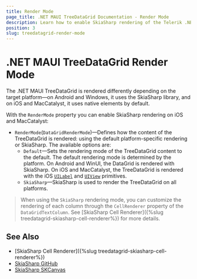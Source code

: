 ```yaml
---
title: Render Mode
page_title: .NET MAUI TreeDataGrid Documentation - Render Mode
description: Learn how to enable SkiaSharp rendering of the Telerik .NET MAUI TreeDataGrid on all platforms.
position: 3
slug: treedatagrid-render-mode
---
```


# .NET MAUI TreeDataGrid Render Mode

The .NET MAUI TreeDataGrid is rendered differently depending on the target platform&mdash;on Android and Windows, it uses the SkiaSharp library, and on iOS and MacCatalyst, it uses native elements by default.

With the `RenderMode` property you can enable SkiaSharp rendering on iOS and MacCatalyst:

* `RenderMode`(`DataGridRenderMode`)&mdash;Defines how the content of the TreeDataGrid is rendered: using the default platform-specific rendering or SkiaSharp. The available options are:
    * `Default`&mdash;Sets the rendering mode of the TreeDataGrid content to the default. The default rendering mode is determined by the platform. On Android and WinUI, the DataGrid is rendered with SkiaSharp. On iOS and MacCatalyst, the TreeDataGrid is rendered with the iOS <a href="https://developer.apple.com/documentation/uikit/uilabel" target="_blank"><code>UILabel</code></a> and <a href="https://developer.apple.com/documentation/uikit/uiview" target="_blank"><code>UIView</code></a> primitives.
    * `SkiaSharp`&mdash;SkiaSharp is used to render the TreeDataGrid on all platforms.
 
>When using the `SkiaSharp` rendering mode, you can customize the rendering of each column through the `CellRenderer` property of the `DataGridTextColumn`. See [SkiaSharp Cell Renderer]({%slug treedatagrid-skiasharp-cell-renderer%}) for more details.

## See Also

- [SkiaSharp Cell Renderer]({%slug treedatagrid-skiasharp-cell-renderer%})
- [SkiaSharp GitHub](https://github.com/mono/SkiaSharp?#skiasharp)
- [SkiaSharp SKCanvas](https://learn.microsoft.com/en-us/dotnet/api/skiasharp.skcanvas)
